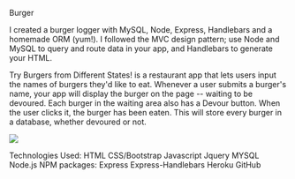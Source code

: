 Burger

I created a burger logger with MySQL, Node, Express, Handlebars and a homemade ORM (yum!). I followed the MVC design pattern; use Node and MySQL to query and route data in your app, and Handlebars to generate your HTML.

Try Burgers from Different States! is a restaurant app that lets users input the names of burgers they'd like to eat. Whenever a user submits a burger's name, your app will display the burger on the page -- waiting to be devoured. Each burger in the waiting area also has a Devour button. When the user clicks it, the burger has been eaten. This will store every burger in a database, whether devoured or not.

<a href="https:/desolate-fjord-47982/.herokuapp.com/" target="_blank">
   <img src="public/assets/img/Homepage.PNG">
</a>

Technologies Used:
HTML
CSS/Bootstrap
Javascript
Jquery
MYSQL
Node.js
NPM packages:
Express
Express-Handlebars
Heroku
GitHub